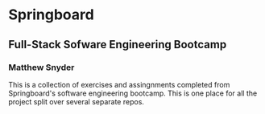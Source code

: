 # Springboard
## Full-Stack Sofware Engineering Bootcamp
### Matthew Snyder
This is a collection of exercises and assingnments completed from Springboard's software engineering bootcamp. This is one place for all the project split over several separate repos.

